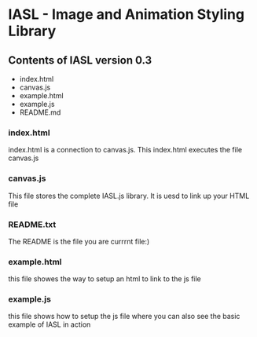 # IASL - Image and Animation Styling Library

## Contents of  IASL version 0.3
  * index.html
  * canvas.js
  * example.html
  * example.js
  * README.md




### index.html

index.html is a connection to canvas.js. This index.html  executes the file canvas.js 

### canvas.js


This file stores the complete IASL.js library. It is uesd to link up your HTML file
### README.txt

The README is the file you are currrnt file:)
### example.html

 this file showes the way to setup an html to link to the js file 
### example.js

 this file shows how to setup the js file where you can also see the basic example of IASL in action


